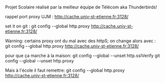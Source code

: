 Projet Scolaire réalisé par la meilleur équipe de Télécom aka Thunderbirds!

rappel port proxy UJM : http://cache.univ-st-etienne.fr:3128/

set it on git : git config --global http.proxy http://cache.univ-st-etienne.fr:3128/

Warning: certains proxy ont du mal avec des httpS; on change alors avec : git config --global http.proxy http://cache.univ-st-etienne.fr:3128/

pour que ça marche à la maison: git config --global --unset http.sslVerify git config --global --unset http.proxy

Mais à l'école il faut remettre: git config --global http.proxy http://cache.univ-st-etienne.fr:3128/
